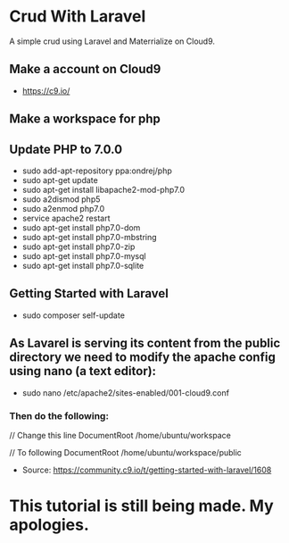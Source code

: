 # Crud With Laravel
A simple crud using Laravel and Materrialize on Cloud9.

## Make a account on Cloud9

* https://c9.io/

## Make a workspace for php

## Update PHP to 7.0.0

* sudo add-apt-repository ppa:ondrej/php
* sudo apt-get update
* sudo apt-get install libapache2-mod-php7.0
* sudo a2dismod php5
* sudo a2enmod php7.0
* service apache2 restart
* sudo apt-get install php7.0-dom
* sudo apt-get install php7.0-mbstring
* sudo apt-get install php7.0-zip
* sudo apt-get install php7.0-mysql
* sudo apt-get install php7.0-sqlite

## Getting Started with Laravel

* sudo composer self-update

## As Lavarel is serving its content from the public directory we need to modify the apache config using nano (a text editor):

* sudo nano /etc/apache2/sites-enabled/001-cloud9.conf

### Then do the following:

// Change this line
DocumentRoot /home/ubuntu/workspace

// To following
DocumentRoot /home/ubuntu/workspace/public

* Source: https://community.c9.io/t/getting-started-with-laravel/1608

# This tutorial is still being made. My apologies.
